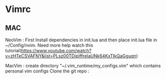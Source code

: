 # Vimrc

## MAC

NeoVim : First Install dependencies in init.lua and then place init.lua file in ~/Config/nvim. Need more help watch this tutorial(https://www.youtube.com/watch?v=zHTeCSVAFNY&list=PLsz00TDipIffreIaUNk64KxTIkQaGguqn)

MacVim : create directory "~/.vim_runtime/my_configs.vim" which contains personal vim configs
         Clone the git repo : 
